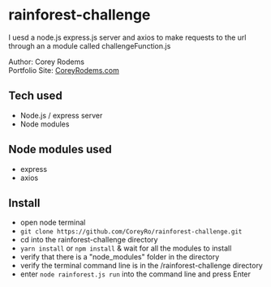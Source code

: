 # rainforest-challenge
I uesd a node.js express.js server and axios to make requests to the url through an a module called challengeFunction.js  

Author: Corey Rodems  
Portfolio Site: [CoreyRodems.com](http://www.coreyrodems.com 'coreyrodems.com')
## Tech used
- Node.js / express server
- Node modules

## Node modules used
- express
- axios
## Install
- open node terminal 
- `git clone https://github.com/CoreyRo/rainforest-challenge.git`
- cd into the rainforest-challenge directory
- `yarn install` or `npm install` & wait for all the modules to install
- verify that there is a "node_modules" folder in the directory
- verify the terminal command line is in the /rainforest-challenge directory
- enter `node rainforest.js run` into the command line and press Enter





